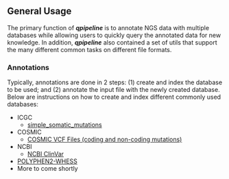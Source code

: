 

## General Usage
The primary function of **_qpipeline_** is to annotate NGS data with multiple databases while allowing users to quickly query the annotated data for new knowledge.  In addition, **_qpipeline_** also contained a set of utils that support the many different common tasks on different file formats.  

### Annotations
Typically, annotations are done in 2 steps: (1) create and index the database to be used; and (2) annotate the input file with the newly created database.  Below are instructions on how to create and index different commonly used databases:
* ICGC
  * [simple_somatic_mutations](ICGC_simple_mutations.md)
* COSMIC 
  * [COSMIC VCF Files (coding and non-coding mutations)](COSMIC_VCF.md)
* NCBI
  * [NCBI ClinVar](NCBI_ClinVar.md)
* [POLYPHEN2-WHESS](POLYPHEN2-WHESS.md)
* More to come shortly
